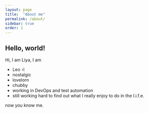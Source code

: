 ```yaml
---
layout: page
title:  "About me"
permalink: /about/
sidebar: true
order: 1
---
```

## Hello, world!

Hi, I am Liya, I am
* Leo ♌
* nostalgic
* lovelorn
* chubby
* working in DevOps and test automation
* still working hard to find out what I really enjoy to do in the l.i.f.e.

now you know me.